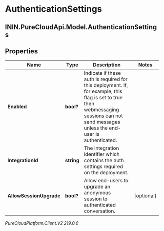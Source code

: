 # AuthenticationSettings

## ININ.PureCloudApi.Model.AuthenticationSettings

## Properties

|Name | Type | Description | Notes|
|------------ | ------------- | ------------- | -------------|
| **Enabled** | **bool?** | Indicate if these auth is required for this deployment. If, for example, this flag is set to true then webmessaging sessions can not send messages unless the end-user is authenticated. | |
| **IntegrationId** | **string** | The integration identifier which contains the auth settings required on the deployment. | |
| **AllowSessionUpgrade** | **bool?** | Allow end-users to upgrade an anonymous session to authenticated conversation. | [optional] |



_PureCloudPlatform.Client.V2 219.0.0_
